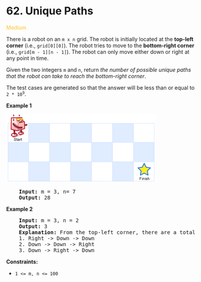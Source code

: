 # 62. Unique Paths

<span style="color:rgb(255, 196, 45);">Medium</span>

There is a robot on an `m x n` grid. The robot is initially located at the **top-left corner** (i.e., `grid[0][0]`). The robot tries to move to the **bottom-right corner** (i.e., `grid[m - 1][n - 1]`). The robot can only move either down or right at any point in time.

Given the two integers `m` and `n`, return *the number of possible unique paths that the robot can take to reach the bottom-right corner*.

The test cases are generated so that the answer will be less than or equal to <code>2 * 10<sup>9</sup></code>.

<p>
    <strong>Example 1</strong>
</p>
<img src="../../assets/problem62.png" style="width: 400px; height: 183px;">
<pre>
    <strong>Input:</strong> m = 3, n= 7
    <strong>Output:</strong> 28
</pre>

<p>
    <strong>Example 2</strong>
</p>
<pre>
    <strong>Input:</strong> m = 3, n = 2
    <strong>Output:</strong> 3
    <strong>Explanation:</strong> From the top-left corner, there are a total of 3 ways to reach the bottom-right corner:
    1. Right -> Down -> Down
    2. Down -> Down -> Right
    3. Down -> Right -> Down
</pre>

<p>
    <strong>Constraints:</strong>
<p>

- `1 <= m, n <= 100`
